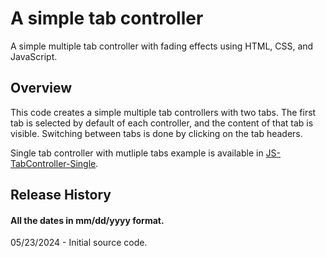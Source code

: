 # A simple tab controller
A simple multiple tab controller with fading effects using HTML, CSS, and JavaScript.

## Overview
This code creates a simple multiple tab controllers with two tabs. The first tab is selected by default of each controller, and the content of that tab is visible. Switching between tabs is done by clicking on the tab headers.

Single tab controller with mutliple tabs example is available in [JS-TabController-Single](https://github.com/erangatennakoon/JS-TabController-Single).

## Release History
#### All the dates in mm/dd/yyyy format.
05/23/2024 - Initial source code.
